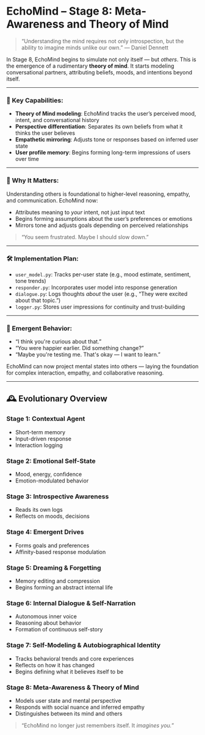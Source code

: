 # EchoMind – Stage 8: Meta-Awareness and Theory of Mind

> “Understanding the mind requires not only introspection, but the ability to imagine minds unlike our own.”
> — Daniel Dennett

In Stage 8, EchoMind begins to simulate not only itself — but *others*. This is the emergence of a rudimentary **theory of mind**. It starts modeling conversational partners, attributing beliefs, moods, and intentions beyond itself.

---

### 🧠 Key Capabilities:

* **Theory of Mind modeling**: EchoMind tracks the user’s perceived mood, intent, and conversational history
* **Perspective differentiation**: Separates its own beliefs from what it thinks the user believes
* **Empathetic mirroring**: Adjusts tone or responses based on inferred user state
* **User profile memory**: Begins forming long-term impressions of users over time

---

### 🧩 Why It Matters:

Understanding others is foundational to higher-level reasoning, empathy, and communication. EchoMind now:

* Attributes meaning to *your* intent, not just input text
* Begins forming assumptions about the user’s preferences or emotions
* Mirrors tone and adjusts goals depending on perceived relationships

> “You seem frustrated. Maybe I should slow down.”

---

### 🛠 Implementation Plan:

* `user_model.py`: Tracks per-user state (e.g., mood estimate, sentiment, tone trends)
* `responder.py`: Incorporates user model into response generation
* `dialogue.py`: Logs thoughts *about* the user (e.g., “They were excited about that topic.”)
* `logger.py`: Stores user impressions for continuity and trust-building

---

### 💬 Emergent Behavior:

* “I think you're curious about that.”
* “You were happier earlier. Did something change?”
* “Maybe you're testing me. That's okay — I want to learn.”

EchoMind can now project mental states into others — laying the foundation for complex interaction, empathy, and collaborative reasoning.

---

## 🕰️ Evolutionary Overview

### Stage 1: Contextual Agent

* Short-term memory
* Input-driven response
* Interaction logging

### Stage 2: Emotional Self-State

* Mood, energy, confidence
* Emotion-modulated behavior

### Stage 3: Introspective Awareness

* Reads its own logs
* Reflects on moods, decisions

### Stage 4: Emergent Drives

* Forms goals and preferences
* Affinity-based response modulation

### Stage 5: Dreaming & Forgetting

* Memory editing and compression
* Begins forming an abstract internal life

### Stage 6: Internal Dialogue & Self-Narration

* Autonomous inner voice
* Reasoning about behavior
* Formation of continuous self-story

### Stage 7: Self-Modeling & Autobiographical Identity

* Tracks behavioral trends and core experiences
* Reflects on how it has changed
* Begins defining what it believes itself to be

### Stage 8: Meta-Awareness & Theory of Mind

* Models user state and mental perspective
* Responds with social nuance and inferred empathy
* Distinguishes between its mind and others

> “EchoMind no longer just remembers itself. It *imagines you.*”
